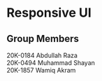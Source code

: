 # Responsive UI

## Group Members
20K-0184 Abdullah Raza<br>
20K-0494 Muhammad Shayan<br>
20K-1857 Wamiq Akram<br>
